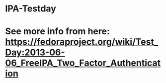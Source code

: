 # IPA-Testday

# See more info from here: https://fedoraproject.org/wiki/Test_Day:2013-06-06_FreeIPA_Two_Factor_Authentication
